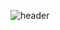 
![header](https://capsule-render.vercel.app/api?type=waving&color=gradient&height=300&section=header&text=hi!%20nice%20to%20see%20)
